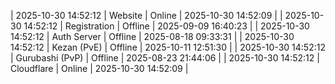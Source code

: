 | 2025-10-30 14:52:12 | Website | Online | 2025-10-30 14:52:09 |
| 2025-10-30 14:52:12 | Registration | Offline | 2025-09-09 16:40:23 |
| 2025-10-30 14:52:12 | Auth Server | Offline | 2025-08-18 09:33:31 |
| 2025-10-30 14:52:12 | Kezan (PvE) | Offline | 2025-10-11 12:51:30 |
| 2025-10-30 14:52:12 | Gurubashi (PvP) | Offline | 2025-08-23 21:44:06 |
| 2025-10-30 14:52:12 | Cloudflare | Online | 2025-10-30 14:52:09 |
